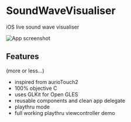 SoundWaveVisualiser
===================

iOS live sound wave visualiser 

![App screenshot](https://github.com/adriantofan/SoundWaveVisualiser/raw/master/doc/img/wave.PNG "App screenshot")

Features
--------
(more or less...)

* inspired from aurioTouch2
* 100% objective C
* uses GLKit for Open GLES 
* reusable components and clean app delegate
* playthru mode 
* full working playthru viewcontroller demo

